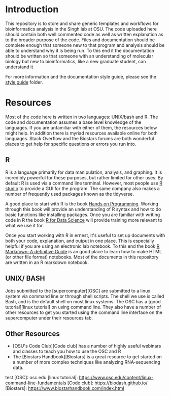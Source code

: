 # Introduction

This repository is to store and share generic templates and workflows for bioinformatics analysis in the Singh lab at OSU.
The code uploaded here should contain both well commented code as well as written explanation as to the broader purpose of the code. 
Files and documentation should be complete enough that someone new to that program and analysis should be able to understand why it is being run. 
To this end it the documentation should be written so that someone with an understanding of molecular biology but new to bioinformatics, like a new graduate student, can understand it 

For more information and the documentation style guide, please see the [style guide][templates] folder. 

# Resources

Most of the code here is written in two languages: UNIX/bash and R.
The code and documentation assumes a base level knowledge of the languages. 
If you are unfamiliar with either of them, the resources below might help. 
In addition there is myriad resources available online for both languages.
Stack Overflow and the Biostars forums are both wonderful places to get help for specific questions or errors you run into.

## R

R is a language primarily for data manipulation, analysis, and graphing.
It is incredibly powerful for these purposes, but rather limited for other uses.
By default R is used via a command line terminal. 
However, most people use [R studio][Rstudio] to provide a GUI for the program.
The same company also makes a number of frequently used packages known as the tidyverse. 

A good place to start with R is the book [Hands on Programming][Hands on programming].
Working through this book will provide an understanding of R syntax and how to do basic functions like installing packages.
Once you are familiar with writing code in R the book [R for Data Science][Data Science book] will provide training more relevant to what we use it for. 

Once you start working with R in ernest, it's useful to set up documents with both your code, explanation, and output in one place.
This is especially helpful if you are using an electronic lab notebook.
To this end the book [R Markdown: A definitive Guide][R markdown book] is an good place to learn how to make HTML (or other file format) notebooks.
Most of the documents in this repository are written in an R markdown notebook.

## UNIX/ BASH

Jobs submitted to the [supercomputer][OSC] are submitted to a linux system via command line or through shell scripts.
The shell we use is called Bash, and is the default shell on most linux systems.
The OSC has a [good tutorial][linux tutorial] on using command line. 
They also have a number of other resources to get you started using the command line interface on the supercomputer under their resources tab.

## Other Resources

- [OSU's Code Club][Code club] has a number of highly useful webinars and classes to teach you how to use the OSC and R
- The [Biostars Handbook][Biostars] is a great resource to get started on a number of more complex techniques like analyzing RNA-sequencing data.


[Rstudio]: https://posit.co/download/rstudio-desktop/
[templates]: [https://github.com/singhlabosu/BioinfoWorkflows/tree/Introductory-documents/Formatting%20and%20Styleguide]
[Hands on programming]: https://rstudio-education.github.io/hopr/
[Data Science book]: https://r4ds.hadley.nz/
[R markdown book]: https://bookdown.org/yihui/rmarkdown/

test
[OSC]: osc.edu
[linux tutorial]: https://www.osc.edu/content/linux-command-line-fundamentals
[Code club]: https://biodash.github.io/
[Biostars]: https://www.biostarhandbook.com/index.html

